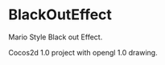 BlackOutEffect
==============

Mario Style Black out Effect.

Cocos2d 1.0 project with opengl 1.0 drawing.